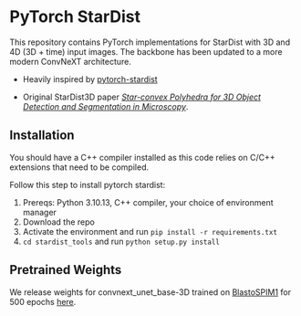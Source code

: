 # PyTorch StarDist
This repository contains PyTorch implementations for StarDist with 3D and 4D (3D + time) input images. The backbone has been updated to a more modern ConvNeXT architecture.

- Heavily inspired by [pytorch-stardist](https://github.com/hthierno/pytorch-stardist/tree/main)

- Original StarDist3D paper 
[*Star-convex Polyhedra for 3D Object Detection and Segmentation in Microscopy*](http://openaccess.thecvf.com/content_WACV_2020/papers/Weigert_Star-convex_Polyhedra_for_3D_Object_Detection_and_Segmentation_in_Microscopy_WACV_2020_paper.pdf).  


## Installation

You should have a C++ compiler installed as this code relies on C/C++ extensions that need to be compiled.

Follow this step to install pytorch stardist:

1. Prereqs: Python 3.10.13, C++ compiler, your choice of environment manager
2. Download the repo
3. Activate the environment and run `pip install -r requirements.txt`
4. `cd stardist_tools` and run `python setup.py install`


## Pretrained Weights
We release weights for convnext_unet_base-3D trained on [BlastoSPIM1](https://blastospim.flatironinstitute.org/html/) for 500 epochs [here](https://drive.google.com/file/d/1vym7YDghXiCip_9pQvlvvCO1sk9NiO8d/view?usp=sharing).